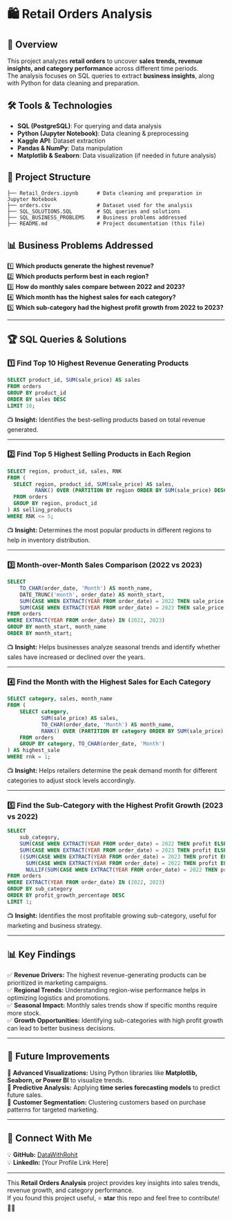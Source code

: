 # 🛍️ Retail Orders Analysis  

## 📌 Overview  

This project analyzes **retail orders** to uncover **sales trends, revenue insights, and category performance** across different time periods.  
The analysis focuses on SQL queries to extract **business insights**, along with Python for data cleaning and preparation.  

## 🛠️ Tools & Technologies  

- **SQL (PostgreSQL)**: For querying and data analysis  
- **Python (Jupyter Notebook)**: Data cleaning & preprocessing  
- **Kaggle API**: Dataset extraction  
- **Pandas & NumPy**: Data manipulation  
- **Matplotlib & Seaborn**: Data visualization (if needed in future analysis)  

## 📂 Project Structure  

```
├── Retail_Orders.ipynb      # Data cleaning and preparation in Jupyter Notebook
├── orders.csv               # Dataset used for the analysis
├── SQL_SOLUTIONS.SQL        # SQL queries and solutions
├── SQL_BUSINESS_PROBLEMS    # Business problems addressed
├── README.md                # Project documentation (this file)
```

## 📊 Business Problems Addressed  

1️⃣ **Which products generate the highest revenue?**  
2️⃣ **Which products perform best in each region?**  
3️⃣ **How do monthly sales compare between 2022 and 2023?**  
4️⃣ **Which month has the highest sales for each category?**  
5️⃣ **Which sub-category had the highest profit growth from 2022 to 2023?**  

---  

## 🏆 SQL Queries & Solutions  

### 1️⃣ Find Top 10 Highest Revenue Generating Products  

```sql
SELECT product_id, SUM(sale_price) AS sales
FROM orders
GROUP BY product_id
ORDER BY sales DESC
LIMIT 10;
```

📺 **Insight:** Identifies the best-selling products based on total revenue generated.  

---  

### 2️⃣ Find Top 5 Highest Selling Products in Each Region  

```sql
SELECT region, product_id, sales, RNK
FROM (
  SELECT region, product_id, SUM(sale_price) AS sales,
         RANK() OVER (PARTITION BY region ORDER BY SUM(sale_price) DESC) AS RNK
  FROM orders
  GROUP BY region, product_id
) AS selling_products
WHERE RNK <= 5;
```

📺 **Insight:** Determines the most popular products in different regions to help in inventory distribution.  

---  

### 3️⃣ Month-over-Month Sales Comparison (2022 vs 2023)  

```sql
SELECT
    TO_CHAR(order_date, 'Month') AS month_name,
    DATE_TRUNC('month', order_date) AS month_start,
    SUM(CASE WHEN EXTRACT(YEAR FROM order_date) = 2022 THEN sale_price ELSE 0 END) AS sales_2022,
    SUM(CASE WHEN EXTRACT(YEAR FROM order_date) = 2023 THEN sale_price ELSE 0 END) AS sales_2023
FROM orders
WHERE EXTRACT(YEAR FROM order_date) IN (2022, 2023)
GROUP BY month_start, month_name
ORDER BY month_start;
```

📺 **Insight:** Helps businesses analyze seasonal trends and identify whether sales have increased or declined over the years.  

---  

### 4️⃣ Find the Month with the Highest Sales for Each Category  

```sql
SELECT category, sales, month_name
FROM (
    SELECT category,
           SUM(sale_price) AS sales,
           TO_CHAR(order_date, 'Month') AS month_name,
           RANK() OVER (PARTITION BY category ORDER BY SUM(sale_price) DESC) AS rnk
    FROM orders
    GROUP BY category, TO_CHAR(order_date, 'Month')
) AS highest_sale
WHERE rnk = 1;
```

📺 **Insight:** Helps retailers determine the peak demand month for different categories to adjust stock levels accordingly.  

---  

### 5️⃣ Find the Sub-Category with the Highest Profit Growth (2023 vs 2022)  

```sql
SELECT
    sub_category,
    SUM(CASE WHEN EXTRACT(YEAR FROM order_date) = 2022 THEN profit ELSE 0 END) AS profit_2022,
    SUM(CASE WHEN EXTRACT(YEAR FROM order_date) = 2023 THEN profit ELSE 0 END) AS profit_2023,
    ((SUM(CASE WHEN EXTRACT(YEAR FROM order_date) = 2023 THEN profit ELSE 0 END) -
      SUM(CASE WHEN EXTRACT(YEAR FROM order_date) = 2022 THEN profit ELSE 0 END)) /
      NULLIF(SUM(CASE WHEN EXTRACT(YEAR FROM order_date) = 2022 THEN profit ELSE 0 END), 0)) * 100 AS profit_growth_percentage
FROM orders
WHERE EXTRACT(YEAR FROM order_date) IN (2022, 2023)
GROUP BY sub_category
ORDER BY profit_growth_percentage DESC
LIMIT 1;
```

📺 **Insight:** Identifies the most profitable growing sub-category, useful for marketing and business strategy.  

---  

## 📊 Key Findings  

✅ **Revenue Drivers:** The highest revenue-generating products can be prioritized in marketing campaigns.  
✅ **Regional Trends:** Understanding region-wise performance helps in optimizing logistics and promotions.  
✅ **Seasonal Impact:** Monthly sales trends show if specific months require more stock.  
✅ **Growth Opportunities:** Identifying sub-categories with high profit growth can lead to better business decisions.  

---  

## 🚀 Future Improvements  

💪 **Advanced Visualizations:** Using Python libraries like **Matplotlib, Seaborn, or Power BI** to visualize trends.  
💪 **Predictive Analysis:** Applying **time series forecasting models** to predict future sales.  
💪 **Customer Segmentation:** Clustering customers based on purchase patterns for targeted marketing.  

---  

## 📢 Connect With Me  

💡 **GitHub:** [DataWithRohit](https://github.com/DataWithRohit/)  
💡 **LinkedIn:** [Your Profile Link Here]  

---  

This **Retail Orders Analysis** project provides key insights into sales trends, revenue growth, and category performance.  
If you found this project useful, ⭐ **star** this repo and feel free to contribute! 🚀🔥  

